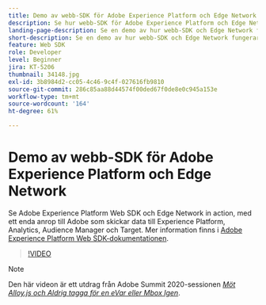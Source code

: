 ```yaml
---
title: Demo av webb-SDK för Adobe Experience Platform och Edge Network
description: Se hur webb-SDK för Adobe Experience Platform och Edge Network fungerar, med ett enda anrop till Adobe som skickar data till Experience Platform, Analytics, Audience Manager och Target.
landing-page-description: Se en demo av hur webb-SDK och Edge Network fungerar, med ett enda anrop till Adobe som skickar data till Experience Platform, Analytics, Audience Manager och Target.
short-description: Se en demo av hur webb-SDK och Edge Network fungerar, med ett enda anrop till Adobe som skickar data till Experience Platform, Analytics, Audience Manager och Target.
feature: Web SDK
role: Developer
level: Beginner
jira: KT-5206
thumbnail: 34148.jpg
exl-id: 3b8984d2-cc05-4c46-9c4f-027616fb9810
source-git-commit: 286c85aa88d44574f00ded67f0de8e0c945a153e
workflow-type: tm+mt
source-wordcount: '164'
ht-degree: 61%

---
```


# Demo av webb-SDK för Adobe Experience Platform och Edge Network

Se Adobe Experience Platform Web SDK och Edge Network in action, med ett enda anrop till Adobe som skickar data till Experience Platform, Analytics, Audience Manager och Target. Mer information finns i [Adobe Experience Platform Web SDK-dokumentationen](https://experienceleague.adobe.com/docs/experience-platform/edge/home.html).

>[!VIDEO](https://video.tv.adobe.com/v/34148?learn=on&enablevpops)

>[!NOTE]
>
>Den här videon är ett utdrag från Adobe Summit 2020-sessionen *[Möt Alloy.js och Aldrig tagga för en eVar eller Mbox Igen](https://business.adobe.com/summit/2020/with-alloy-js-never-tag-for-an-evar-or-mbox-again.html)*.
